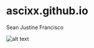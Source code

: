 # ascixx.github.io
Sean Justine Francisco

![alt text](https://wallpaperaccess.com/full/1822606.jpg)
